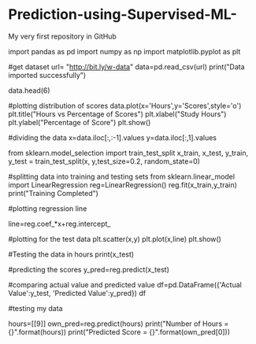# Prediction-using-Supervised-ML-
My very first repository in GitHub


import pandas as pd
import numpy as np
import matplotlib.pyplot as plt


#get dataset
url= "http://bit.ly/w-data"
data=pd.read_csv(url)
print("Data imported successfully")

data.head(6)

#plotting distribution of scores
data.plot(x='Hours',y='Scores',style='o')
plt.title("Hours vs Percentage of Scores")
plt.xlabel("Study Hours")
plt.ylabel("Percentage of Score")
plt.show()

#dividing the data
x=data.iloc[:,:-1].values
y=data.iloc[:,1].values

from sklearn.model_selection import train_test_split
x_train, x_test, y_train, y_test = train_test_split(x, y,test_size=0.2, random_state=0)

#splitting data into training and testing sets
from sklearn.linear_model import LinearRegression
reg=LinearRegression()
reg.fit(x_train,y_train)
print("Training Completed")

#plotting regression line

line=reg.coef_*x+reg.intercept_

#plotting for the test data
plt.scatter(x,y)
plt.plot(x,line)
plt.show()

#Testing the data in hours
print(x_test)

#predicting the scores
y_pred=reg.predict(x_test)

#comparing actual value and predicted value
df=pd.DataFrame({'Actual Value':y_test, 'Predicted Value':y_pred})
df


#testing my data

hours=[[9]]
own_pred=reg.predict(hours)
print("Number of Hours = {}".format(hours))
print("Predicted Score = {}".format(own_pred[0]))
